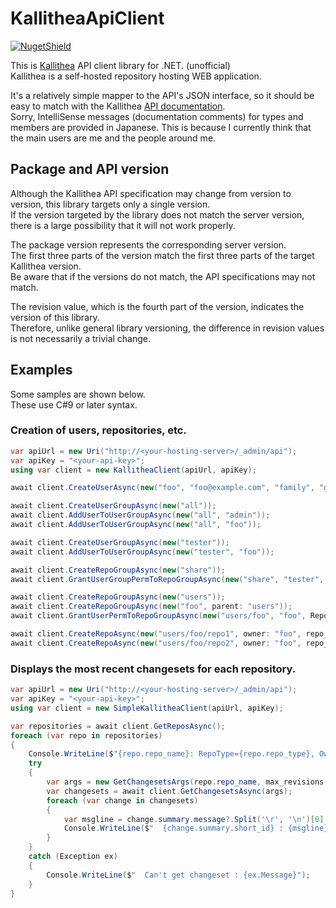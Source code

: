 # KallitheaApiClient

[![NugetShield]][NugetPackage]

[NugetPackage]: https://www.nuget.org/packages/KallitheaApiClient
[NugetShield]: https://img.shields.io/nuget/v/KallitheaApiClient

This is [Kallithea](https://kallithea-scm.org/) API client library for .NET. (unofficial)  
Kallithea is a self-hosted repository hosting WEB application.  

It's a relatively simple mapper to the API's JSON interface, so it should be easy to match with the Kallithea [API documentation](https://kallithea.readthedocs.io/en/latest/api/api.html).  
Sorry, IntelliSense messages (documentation comments) for types and members are provided in Japanese. This is because I currently think that the main users are me and the people around me.  

## Package and API version 

Although the Kallithea API specification may change from version to version, this library targets only a single version.  
If the version targeted by the library does not match the server version, there is a large possibility that it will not work properly.  

The package version represents the corresponding server version.  
The first three parts of the version match the first three parts of the target Kallithea version.  
Be aware that if the versions do not match, the API specifications may not match.  

The revision value, which is the fourth part of the version, indicates the version of this library.  
Therefore, unlike general library versioning, the difference in revision values is not necessarily a trivial change.  

## Examples

Some samples are shown below.  
These use C#9 or later syntax.  

### Creation of users, repositories, etc.
```csharp
var apiUrl = new Uri("http://<your-hosting-server>/_admin/api");
var apiKey = "<your-api-key>";
using var client = new KallitheaClient(apiUrl, apiKey);

await client.CreateUserAsync(new("foo", "foo@example.com", "family", "given", password: "foo123"));

await client.CreateUserGroupAsync(new("all"));
await client.AddUserToUserGroupAsync(new("all", "admin"));
await client.AddUserToUserGroupAsync(new("all", "foo"));

await client.CreateUserGroupAsync(new("tester"));
await client.AddUserToUserGroupAsync(new("tester", "foo"));

await client.CreateRepoGroupAsync(new("share"));
await client.GrantUserGroupPermToRepoGroupAsync(new("share", "tester", RepoGroupPerm.admin));

await client.CreateRepoGroupAsync(new("users"));
await client.CreateRepoGroupAsync(new("foo", parent: "users"));
await client.GrantUserPermToRepoGroupAsync(new("users/foo", "foo", RepoGroupPerm.admin));

await client.CreateRepoAsync(new("users/foo/repo1", owner: "foo", repo_type: RepoType.git));
await client.CreateRepoAsync(new("users/foo/repo2", owner: "foo", repo_type: RepoType.hg));
```

### Displays the most recent changesets for each repository.
```csharp
var apiUrl = new Uri("http://<your-hosting-server>/_admin/api");
var apiKey = "<your-api-key>";
using var client = new SimpleKallitheaClient(apiUrl, apiKey);

var repositories = await client.GetReposAsync();
foreach (var repo in repositories)
{
    Console.WriteLine($"{repo.repo_name}: RepoType={repo.repo_type}, Owner={repo.owner}");
    try
    {
        var args = new GetChangesetsArgs(repo.repo_name, max_revisions: "3", reverse: true);
        var changesets = await client.GetChangesetsAsync(args);
        foreach (var change in changesets)
        {
            var msgline = change.summary.message?.Split('\r', '\n')[0].Trim();
            Console.WriteLine($"  {change.summary.short_id} : {msgline}");
        }
    }
    catch (Exception ex)
    {
        Console.WriteLine($"  Can't get changeset : {ex.Message}");
    }
}
```
